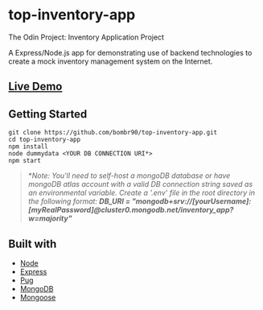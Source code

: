 # top-inventory-app
The Odin Project: Inventory Application Project

A Express/Node.js app for demonstrating use of backend technologies to create a mock inventory management system on the Internet. 

## [Live Demo](https://top-inventory-app.onrender.com/inventory)

## Getting Started
```
git clone https://github.com/bombr90/top-inventory-app.git
cd top-inventory-app
npm install
node dummydata <YOUR DB CONNECTION URI*>
npm start
```

>**Note: You'll need to self-host a mongoDB database or have mongoDB atlas account with a valid DB connection string saved as an environmental variable. Create a '.env' file in the root directory in the following format: **DB_URI = "mongodb+srv://[yourUsername]:[myRealPassword]@cluster0.mongodb.net/inventory_app?w=majority"***

## Built with 
- [Node](https://nodejs.dev/en/)
- [Express](https://expressjs.com/)
- [Pug](https://www.npmjs.com/package/pug)
- [MongoDB](https://cloud.mongodb.com/)
- [Mongoose](https://mongoosejs.com/)